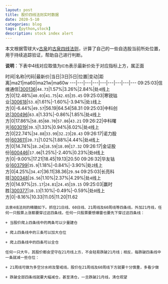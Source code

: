 ```yaml
---
layout: post
title: 股价四线法则实时数据
date: 2020-5-10
categories: blog
tags: [python,stock]
description: stock index alert
---
```



本文根据雪球大v[古泉](https://xueqiu.com/u/7148646888)的[古泉四线法则](https://xueqiu.com/7148646888/130498192)，计算了自己的一些自选股当前所处位置，用于持续追踪验证，帮助自己进行判断。

**说明**：下表中4线对应取值为`红色`表示最新价处于对应指标上方，属正面

时间|名称|代码|最新价|当日|3日|5日|位置|变动|距离|ma21|ma60|ma21w|ma60w
---|---|---|---|---|---|---|---|---
09:25:03|信维通信|[300136](https://xueqiu.com/S/SZ300136)|`44.73`|1.57%|3.26%|2.84%|处`4`线上方|0|12.48%|`40.03`|`41.75`|`42.65`|`35.45`
09:25:03|寒锐钴业|[300618](https://xueqiu.com/S/SZ300618)|`53.0`|1.61%|-1.60%|-3.94%|处`1`线上方|0|-6.44%|`49.57`|56.19|64.54|58.31
09:25:03|中科创达|[300496](https://xueqiu.com/S/SZ300496)|`63.8`|1.33%|-0.86%|1.85%|处`4`线上方|0|17.86%|`58.85`|`60.70`|`57.86`|`43.21`
09:26:22|中科曙光|[603019](https://xueqiu.com/S/SH603019)|`39.5`|1.33%|0.94%|6.02%|处`4`线上方|0|22.74%|`34.88`|`33.99`|`32.23`|`28.43`
09:26:17|诺力股份|[603611](https://xueqiu.com/S/SH603611)|`20.71`|1.02%|1.88%|4.44%|处`4`线上方|0|14.74%|`18.24`|`18.59`|`18.09`|`17.32`
09:26:17|金证股份|[600446](https://xueqiu.com/S/SH600446)|`17.06`|1.25%|-2.40%|0.23%|处`0`线上方|0|-9.00%|17.21|18.45|19.13|20.50
09:26:32|华友钴业|[603799](https://xueqiu.com/S/SH603799)|`35.9`|1.18%|-0.84%|-3.90%|处`2`线上方|0|4.25%|`34.47`|36.11|38.36|`29.94`
09:25:03|长亮科技|[300348](https://xueqiu.com/S/SZ300348)|`26.56`|1.10%|2.37%|4.29%|处`4`线上方|0|14.97%|`25.17`|`24.81`|`24.45`|`19.15`
09:25:03|赢时胜|[300377](https://xueqiu.com/S/SZ300377)|`10.13`|1.10%|-0.49%|-0.59%|处`0`线上方|0|-8.16%|10.33|11.05|11.20|11.62

```
古泉4线法则的精髓如下。抓住21日线、60日线、21周线及60周线等四条线，外加21月线，任何一只股票上涨都要穿过这四条线，任何一只股票要想爆雷也要先下穿过这四条线：

+ 当股价爬上四条线中的两条可以少量建仓

+ 爬上四条线中的三条可以加大仓位

+ 爬上四条线中的四条可以全仓

任何一只大牛，其股价都会坚守在21月线上方，不会轻易跌破21月线；相反，每跌破四条线中一条就减一些仓位：

+ 21周线可做为多空分水岭及警戒线，股价在21周线及60周线下方就要十分慎重，多看少做

+ 跌破全部四条线就要大幅减仓，甚至清仓，一旦跌破21月线，清仓观望
```